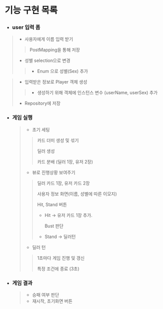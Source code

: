 # 기능 구현 목록

- ### user 입력 폼

>- 사용자에게 이름 입력 받기
>
> >PostMapping을 통해 저장
>
>- 성별 selection으로 변경
>
>  > - Enum 으로 성별(Sex) 추가
>

>- 입력받은 정보로 Player 객체 생성
>
>  > - 생성하기 위해 객체에 인스턴스 변수 (userName, userSex) 추가
>
>- Repository에 저장

- ### 게임 실행

  >- 초기 세팅
  >
  >  >카드 더미 생성 및 섞기
  >  >
  >  >딜러 생성
  >  >
  >  >카드 분배 (딜러 1장, 유저 2장)
  >
  >- 뷰로 진행상황 보여주기
  >
  >  > 딜러 카드 1장, 유저 카드 2장
  >  >
  >  > 사용자 정보 화면(이름, 성별에 따른 이모지)
  >  >
  >  > Hit, Stand 버튼
  >  >
  >  > - Hit -> 유저 카드 1장 추가.
  >  >
  >  >   Bust 판단
  >  >
  >  > - Stand -> 딜러턴
  >
  >- 딜러 턴
  >
  >  >1초마다 게임 진행 및 갱신
  >  >
  >  >특정 조건에 종료 (3초)

- ### 게임 결과

  >- 승패 여부 판단
  >- 재시작, 초기화면 버튼